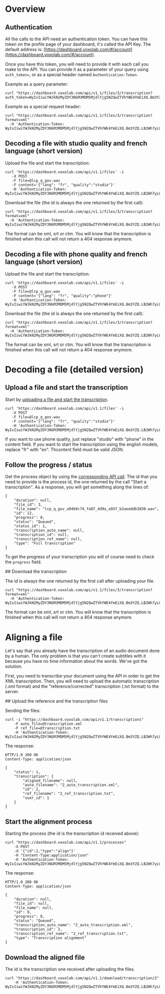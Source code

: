 # Overview

## Authentication

All the calls to the API need an authentication token. You can have this token on the profile page of your dashboard, it's called the API Key. The default address is: [https://dashboard.voxolab.com/#/account](https://dashboard.voxolab.com/#/account).

Once you have this token, you will need to provide it with each call you make to the API. You can provide it as a parameter of your query using `auth_token=`, or as a special header named `Authentication-Token`.

Example as a query parameter:

    curl "https://dashboard.voxolab.com/api/v1.1/files/3/transcription?auth_token=WyIxIiwiYWJkN2MyZDY3NGM3MDM5MjdlYjg5N2QwZTVhYWE4YmEiXQ.Bm3YZQ.LB2Wh7yLO_pRXwL0xRZ6Sf3FT28&format=xml" 

Example as a special request header:

    curl "https://dashboard.voxolab.com/api/v1.1/files/3/transcription?format=xml" 
      -H 'Authentication-Token: WyIxIiwiYWJkN2MyZDY3NGM3MDM5MjdlYjg5N2QwZTVhYWE4YmEiXQ.Bm3YZQ.LB2Wh7yLO_pRXwL0xRZ6Sf3FT28'

## Decoding a file with studio quality and french language (short version)

Upload the file and start the transcription:

    curl 'https://dashboard.voxolab.com/api/v1.1/files' -i 
       -X POST 
       -F file=@lcp_q_gov.wav 
       -F content='{"lang": "fr", "quality":"studio"}' 
       -H 'Authentication-Token: WyIxIiwiYWJkN2MyZDY3NGM3MDM5MjdlYjg5N2QwZTVhYWE4YmEiXQ.Bm3YZQ.LB2Wh7yLO_pRXwL0xRZ6Sf3FT28'

Download the file (the id is always the one returned by the first call):

    curl "https://dashboard.voxolab.com/api/v1.1/files/3/transcription?format=xml" 
      -H 'Authentication-Token: WyIxIiwiYWJkN2MyZDY3NGM3MDM5MjdlYjg5N2QwZTVhYWE4YmEiXQ.Bm3YZQ.LB2Wh7yLO_pRXwL0xRZ6Sf3FT28'

The format can be xml, srt or ctm. You will know that the transcription is finished when this call will not return a 404 response anymore.

## Decoding a file with phone quality and french language (short version)

Upload the file and start the transcription:


    curl 'https://dashboard.voxolab.com/api/v1.1/files' -i 
       -X POST 
       -F file=@lcp_q_gov.wav 
       -F content='{"lang": "fr", "quality":"phone"}' 
       -H 'Authentication-Token: WyIxIiwiYWJkN2MyZDY3NGM3MDM5MjdlYjg5N2QwZTVhYWE4YmEiXQ.Bm3YZQ.LB2Wh7yLO_pRXwL0xRZ6Sf3FT28'

Download the file (the id is always the one returned by the first call):

    curl "https://dashboard.voxolab.com/api/v1.1/files/3/transcription?format=xml" 
      -H 'Authentication-Token: WyIxIiwiYWJkN2MyZDY3NGM3MDM5MjdlYjg5N2QwZTVhYWE4YmEiXQ.Bm3YZQ.LB2Wh7yLO_pRXwL0xRZ6Sf3FT28'

The format can be xml, srt or ctm. You will know that the transcription is finished when this call will not return a 404 response anymore.

# Decoding a file (detailed version)

## Upload a file and start the transcription

Start by [uploading a file and start the transcription](index.html#api-Files-UploadFile).

    curl 'https://dashboard.voxolab.com/api/v1.1/files' -i 
       -X POST 
       -F file=@lcp_q_gov.wav 
       -F content='{"lang": "fr", "quality":"studio"}' 
       -H 'Authentication-Token: WyIxIiwiYWJkN2MyZDY3NGM3MDM5MjdlYjg5N2QwZTVhYWE4YmEiXQ.Bm3YZQ.LB2Wh7yLO_pRXwL0xRZ6Sf3FT28'


If you want to use phone quality, just replace "studio" with "phone" in the content field. If you want to start the transcription using the english models, replace "fr" with "en". Thcontent field must be valid JSON.

## Follow the progress / status

Get the process object by using the [corresponding API call](index.html#api-Transcriptions-GetProcess). The id that you need to provide is the process id, the one returned by the call "Start a transcription". As a response, you will get something along the lines of:

    {
        "duration": null,
        "file_id": 3,
        "file_name": "lcp_q_gov_a94b9c74_fa07_4d9a_a937_b2aeeddb3830.wav",
        "id": 12,
        "progress": 0,
        "status": "Queued",
        "status_id": 1,
        "transcription_auto_name": null,
        "transcription_id": null,
        "transcription_ref_name": null,
        "type": "Full transcription"
    }

To get the progress of your transcription you will of course need to check the `progress` field.

## Download the transcription

The id is always the one returned by the first call after uploading your file.

    curl "https://dashboard.voxolab.com/api/v1.1/files/3/transcription?format=xml" 
      -H 'Authentication-Token: WyIxIiwiYWJkN2MyZDY3NGM3MDM5MjdlYjg5N2QwZTVhYWE4YmEiXQ.Bm3YZQ.LB2Wh7yLO_pRXwL0xRZ6Sf3FT28'

The format can be xml, srt or ctm. You will know that the transcription is finished when this call will not return a 404 response anymore.

# Aligning a file

Let's say that you already have the transcription of an audio document done by a human. The only problem is that you can't create subtitles with it because you have no time information about the words. We've got the solution.

First, you need to transcribe your document using the API in order to get the XML transcription. Then, you will need to upload the automatic transcription (.xml format) and the "reference/corrected" transcription (.txt format) to the server.

## Upload the reference and the transcription files

Sending the files:

    curl -i "https://dashboard.voxolab.com/api/v1.1/transcriptions"
        -F auto_file=@transcription.xml 
        -F ref_file=@transcription.txt 
        -H 'Authentication-Token: WyIxIiwiYWJkN2MyZDY3NGM3MDM5MjdlYjg5N2QwZTVhYWE4YmEiXQ.Bm3YZQ.LB2Wh7yLO_pRXwL0xRZ6Sf3FT28'

The response:

    HTTP/1.0 200 OK
    Content-Type: application/json

    {
        "status": 1,
        "transcription": {
            "aligned_filename": null,
            "auto_filename": "2_auto_transcription.xml",
            "id": 2,
            "ref_filename": "2_ref_transcription.txt",
            "user_id": 1
        }
    } 

## Start the alignment process

Starting the process (the id is the transcription id received above):

    curl "https://dashboard.voxolab.com/api/v1.1/processes" 
        -X POST 
        -d '{"id":2,"type":"align"}' 
        -H "Content-Type:application/json"
        -H 'Authentication-Token: WyIxIiwiYWJkN2MyZDY3NGM3MDM5MjdlYjg5N2QwZTVhYWE4YmEiXQ.Bm3YZQ.LB2Wh7yLO_pRXwL0xRZ6Sf3FT28'

The response:

    HTTP/1.0 200 OK
    Content-Type: application/json

    {
        "duration": null,
        "file_id": null,
        "file_name": null,
        "id": 9,
        "progress": 0,
        "status": "Queued",
        "transcription_auto_name": "2_auto_transcription.xml",
        "transcription_id": 2,
        "transcription_ref_name": "2_ref_transcription.txt",
        "type": "Transcription alignment"
    }

## Download the aligned file

The id is the transcription one received after uploading the files.
    
    curl "https://dashboard.voxolab.com/api/v1.1/download/transcription/2"
        -H 'Authentication-Token: WyIxIiwiYWJkN2MyZDY3NGM3MDM5MjdlYjg5N2QwZTVhYWE4YmEiXQ.Bm3YZQ.LB2Wh7yLO_pRXwL0xRZ6Sf3FT28'
